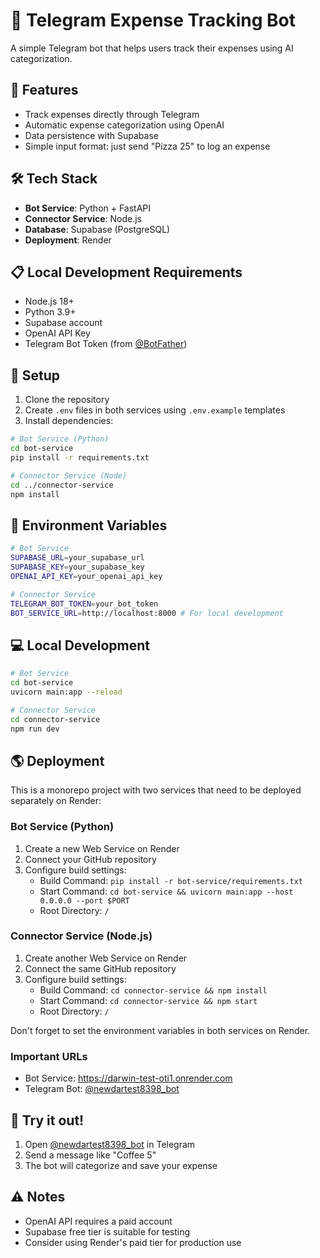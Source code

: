 # 🤖 Telegram Expense Tracking Bot

A simple Telegram bot that helps users track their expenses using AI categorization.

## 🎯 Features

- Track expenses directly through Telegram
- Automatic expense categorization using OpenAI
- Data persistence with Supabase
- Simple input format: just send "Pizza 25" to log an expense

## 🛠 Tech Stack

- **Bot Service**: Python + FastAPI
- **Connector Service**: Node.js
- **Database**: Supabase (PostgreSQL)
- **Deployment**: Render

## 📋 Local Development Requirements

- Node.js 18+
- Python 3.9+
- Supabase account
- OpenAI API Key
- Telegram Bot Token (from [@BotFather](https://t.me/botfather))

## 🚀 Setup

1. Clone the repository
2. Create `.env` files in both services using `.env.example` templates
3. Install dependencies:

```bash
# Bot Service (Python)
cd bot-service
pip install -r requirements.txt

# Connector Service (Node)
cd ../connector-service
npm install
```

## 🔑 Environment Variables

```bash
# Bot Service
SUPABASE_URL=your_supabase_url
SUPABASE_KEY=your_supabase_key
OPENAI_API_KEY=your_openai_api_key

# Connector Service
TELEGRAM_BOT_TOKEN=your_bot_token
BOT_SERVICE_URL=http://localhost:8000 # For local development
```

## 💻 Local Development

```bash
# Bot Service
cd bot-service
uvicorn main:app --reload

# Connector Service
cd connector-service
npm run dev
```

## 🌎 Deployment

This is a monorepo project with two services that need to be deployed separately on Render:

### Bot Service (Python)
1. Create a new Web Service on Render
2. Connect your GitHub repository
3. Configure build settings:
   - Build Command: `pip install -r bot-service/requirements.txt`
   - Start Command: `cd bot-service && uvicorn main:app --host 0.0.0.0 --port $PORT`
   - Root Directory: `/`

### Connector Service (Node.js)
1. Create another Web Service on Render
2. Connect the same GitHub repository
3. Configure build settings:
   - Build Command: `cd connector-service && npm install`
   - Start Command: `cd connector-service && npm start`
   - Root Directory: `/`

Don't forget to set the environment variables in both services on Render.

### Important URLs
- Bot Service: https://darwin-test-oti1.onrender.com
- Telegram Bot: [@newdartest8398_bot](https://web.telegram.org/k/#@newdartest8398_bot)

## 📱 Try it out!

1. Open [@newdartest8398_bot](https://web.telegram.org/k/#@newdartest8398_bot) in Telegram
2. Send a message like "Coffee 5"
3. The bot will categorize and save your expense

## ⚠️ Notes

- OpenAI API requires a paid account
- Supabase free tier is suitable for testing
- Consider using Render's paid tier for production use
